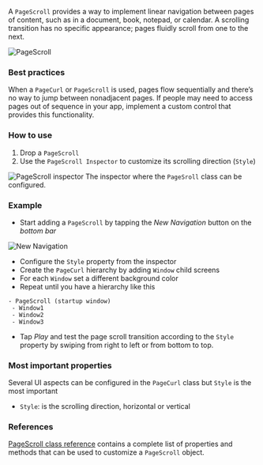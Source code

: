 A `PageScroll` provides a way to implement linear navigation between pages of content, such as in a document, book, notepad, or calendar. A scrolling transition has no specific appearance; pages fluidly scroll from one to the next.

![PageScroll](images/PageScroll_main.png)

### Best practices
When a `PageCurl` or `PageScroll` is used, pages flow sequentially and there’s no way to jump between nonadjacent pages. If people may need to access pages out of sequence in your app, implement a custom control that provides this functionality.

### How to use
1. Drop a `PageScroll` 
2. Use the `PageScroll Inspector` to customize its scrolling direction (`Style`)

![PageScroll inspector](images/PageScroll_inspector.png)
The inspector where the `PageSroll` class can be configured.

### Example
- Start adding a `PageScroll` by tapping the _New Navigation_ button on the _bottom bar_

![New Navigation](images/PageScroll1.png)

- Configure the `Style` property from the inspector
- Create the `PageCurl` hierarchy by adding `Window` child screens
- For each `Window` set a different background color
- Repeat until you have a hierarchy like this

```
- PageScroll (startup window)
 - Window1
 - Window2
 - Window3
```

- Tap _Play_ and test the page scroll transition according to the `Style` property by swiping from right to left or from bottom to top.

### Most important properties
Several UI aspects can be configured in the `PageCurl` class but `Style` is the most important
- `Style`: is the scrolling direction, horizontal or vertical

### References
[PageScroll class reference](../classes/PageScroll.html) contains a complete list of properties and methods that can be used to customize a `PageScroll` object.
